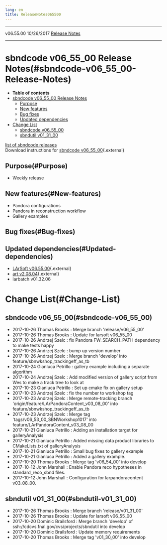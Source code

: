 ```yaml
---
lang: en
title: ReleaseNotes065500
---
```


  ----------- ------------ -- -- ------------------------------------------------------
  v06.55.00   10/26/2017         [Release Notes](ReleaseNotes065500.html)
  ----------- ------------ -- -- ------------------------------------------------------



sbndcode v06\_55\_00 Release Notes(#sbndcode-v06_55_00-Release-Notes)
======================================================================================

-   **Table of contents**
-   [sbndcode v06\_55\_00 Release
    Notes](#sbndcode-v06_55_00-Release-Notes)
    -   [Purpose](#Purpose)
    -   [New features](#New-features)
    -   [Bug fixes](#Bug-fixes)
    -   [Updated dependencies](#Updated-dependencies)
-   [Change List](#Change-List)
    -   [sbndcode v06\_55\_00](#sbndcode-v06_55_00)
    -   [sbndutil v01\_31\_00](#sbndutil-v01_31_00)

[list of sbndcode
releases](List_of_SBND_code_releases.html)\
Download instructions for [sbndcode
v06\_55\_00](http://scisoft.fnal.gov/scisoft/bundles/sbnd/v06_55_00/sbndcode-v06_55_00.html){.external}



Purpose(#Purpose)
----------------------------------

-   Weekly release



New features(#New-features)
--------------------------------------------

-   Pandora configurations
-   Pandora in reconstruction workflow
-   Gallery examples



Bug fixes(#Bug-fixes)
--------------------------------------



Updated dependencies(#Updated-dependencies)
------------------------------------------------------------

-   [LArSoft
    v06.55.00](https://cdcvs.fnal.gov/redmine/projects/larsoft/wiki/ReleaseNotes065500){.external}
-   [art
    v2.08.04](https://cdcvs.fnal.gov/redmine/projects/art/wiki/Series_208){.external}
-   larbatch v01.32.06



Change List(#Change-List)
==========================================



sbndcode v06\_55\_00(#sbndcode-v06_55_00)
----------------------------------------------------------

-   2017-10-26 Thomas Brooks : Merge branch \'release/v06\_55\_00\'
-   2017-10-26 Thomas Brooks : Update for larsoft v06\_55\_00
-   2017-10-26 Andrzej Szelc : fix Pandora FW\_SEARCH\_PATH dependency
    to make tests happy
-   2017-10-26 Andrzej Szelc : bump up version number
-   2017-10-26 Andrzej Szelc : Merge branch \'develop\' into
    feature/sbnwkshop\_trackingeff\_as\_tb
-   2017-10-24 Gianluca Petrillo : gallery example including a separate
    algorithm
-   2017-10-24 Andrzej Szelc : Add modified version of gallery script
    from Wes to make a track tree to look at
-   2017-10-23 Gianluca Petrillo : Set up cmake fix on gallery setup
-   2017-10-23 Andrzej Szelc : fix the number to workshop tag
-   2017-10-23 Andrzej Szelc : Merge remote-tracking branch
    \'origin/feature/LArPandoraContent\_v03\_08\_00\' into
    feature/sbnwkshop\_trackingeff\_as\_tb
-   2017-10-23 Andrzej Szelc : Merge tag
    \'tags/v06\_53\_00\_SBNWorkshop1017\' into
    feature/LArPandoraContent\_v03\_08\_00
-   2017-10-21 Gianluca Petrillo : Adding an installation target for
    galleryAnalysis
-   2017-10-21 Gianluca Petrillo : Added missing data product libraries
    to CMakeLists.txt of galleryAnalysis
-   2017-10-21 Gianluca Petrillo : Small bug fixes to gallery example
-   2017-10-21 Gianluca Petrillo : Added a gallery example.
-   2017-10-20 Thomas Brooks : Merge tag \'v06\_54\_00\' into develop
-   2017-10-12 John Marshall : Enable Pandora reco hypotheses in
    standard\_reco\_sbnd files.
-   2017-10-12 John Marshall : Configuration for larpandoracontent
    v03\_08\_00.



sbndutil v01\_31\_00(#sbndutil-v01_31_00)
----------------------------------------------------------

-   2017-10-26 Thomas Brooks : Merge branch \'release/v01\_31\_00\'
-   2017-10-26 Thomas Brooks : Update for larsoft v06\_55\_00
-   2017-10-20 Dominic Brailsford : Merge branch \'develop\' of
    ssh://cdcvs.fnal.gov/cvs/projects/sbndutil into develop
-   2017-10-20 Dominic Brailsford : Update memory requirements
-   2017-10-20 Thomas Brooks : Merge tag \'v01\_30\_00\' into develop
